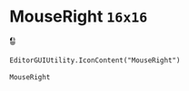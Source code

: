 # MouseRight `16x16`
<img src="/img/MouseRight.png" width=16 height=16>

``` CSharp
EditorGUIUtility.IconContent("MouseRight")
```
```
MouseRight
```
